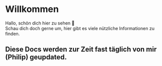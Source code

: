 # Willkommen

Hallo, schön dich hier zu sehen 🥳   
Schau dich doch gerne um, hier gibt es viele nützliche Informationen zu finden.

## Diese Docs werden zur Zeit fast täglich von mir \(Philip\) geupdated.

